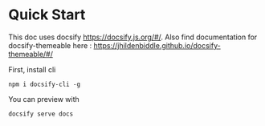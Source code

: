 # Quick Start

This doc uses docsify https://docsify.js.org/#/. Also find documentation for docsify-themeable here : https://jhildenbiddle.github.io/docsify-themeable/#/

First, install cli

``` npm i docsify-cli -g ```

You can preview with

``` docsify serve docs ```